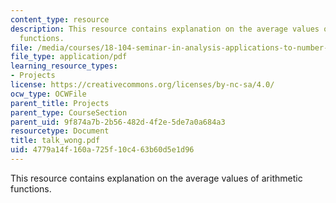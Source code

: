 ```yaml
---
content_type: resource
description: This resource contains explanation on the average values of arithmetic
  functions.
file: /media/courses/18-104-seminar-in-analysis-applications-to-number-theory-fall-2006/4779a14f160a725f10c463b60d5e1d96_talk_wong.pdf
file_type: application/pdf
learning_resource_types:
- Projects
license: https://creativecommons.org/licenses/by-nc-sa/4.0/
ocw_type: OCWFile
parent_title: Projects
parent_type: CourseSection
parent_uid: 9f874a7b-2b56-482d-4f2e-5de7a0a684a3
resourcetype: Document
title: talk_wong.pdf
uid: 4779a14f-160a-725f-10c4-63b60d5e1d96
---
```

This resource contains explanation on the average values of arithmetic functions.